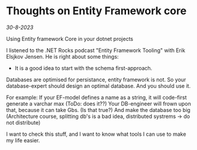 # Thoughts on Entity Framework core
*30-8-2023*

Using Entity framework Core in your dotnet projects

I listened to the .NET Rocks podcast "Entity Framework Tooling" with Erik Elsjkov Jensen. He is right about some things:

- It is a good idea to start with the schema first-approach.

Databases are optimised for persistance, entity framework is not. So your database-expert should design an optimal database. And you should use it. 

For example: If your EF-model defines a name as a string, it will code-first generate a varchar max (ToDo: does it??)
Your DB-engineer will frown upon that, because it can take Gbs. (Is that true?) And make the database too big (Architecture course, splitting db's is a bad idea, distributed systrems -> do not distribute)

I want to check this stuff, and I want to know what tools I can use to make my life easier.